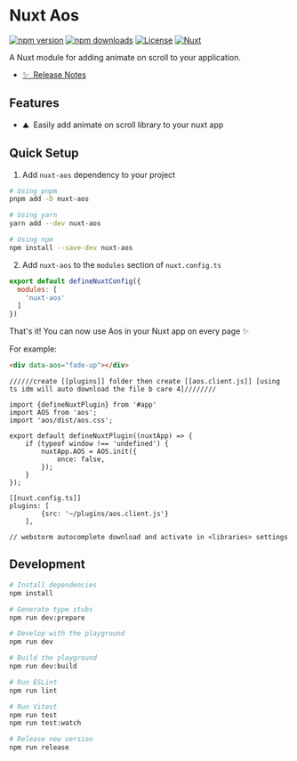 # Nuxt Aos

[![npm version][npm-version-src]][npm-version-href]
[![npm downloads][npm-downloads-src]][npm-downloads-href]
[![License][license-src]][license-href]
[![Nuxt][nuxt-src]][nuxt-href]

A Nuxt module for adding animate on scroll to your application.

- [✨ &nbsp;Release Notes](/CHANGELOG.md)
<!-- - [🏀 Online playground](https://stackblitz.com/github/your-org/nuxt-aos?file=playground%2Fapp.vue) -->
<!-- - [📖 &nbsp;Documentation](https://example.com) -->

## Features

<!-- Highlight some of the features your module provide here -->
- ⛰ &nbsp;Easily add animate on scroll library to your nuxt app

## Quick Setup

1. Add `nuxt-aos` dependency to your project

```bash
# Using pnpm
pnpm add -D nuxt-aos

# Using yarn
yarn add --dev nuxt-aos

# Using npm
npm install --save-dev nuxt-aos
```

2. Add `nuxt-aos` to the `modules` section of `nuxt.config.ts`

```js
export default defineNuxtConfig({
  modules: [
    'nuxt-aos'
  ]
})
```

That's it! You can now use Aos in your Nuxt app on every page ✨

For example:

```html
<div data-aos="fade-up"></div>
```
```
//////create [[plugins]] folder then create [[aos.client.js]] [using ts idm will auto download the file b care 4]////////

import {defineNuxtPlugin} from '#app'
import AOS from 'aos';
import 'aos/dist/aos.css';

export default defineNuxtPlugin((nuxtApp) => {
    if (typeof window !== 'undefined') {
        nuxtApp.AOS = AOS.init({
            once: false,
        });
    }
});

[[nuxt.config.ts]]
plugins: [
        {src: '~/plugins/aos.client.js'}
    ],

// webstorm autocomplete download and activate in <libraries> settings

```



## Development

```bash
# Install dependencies
npm install

# Generate type stubs
npm run dev:prepare

# Develop with the playground
npm run dev

# Build the playground
npm run dev:build

# Run ESLint
npm run lint

# Run Vitest
npm run test
npm run test:watch

# Release new version
npm run release
```

<!-- Badges -->
[npm-version-src]: https://img.shields.io/npm/v/nuxt-aos/latest.svg?style=flat&colorA=18181B&colorB=28CF8D
[npm-version-href]: https://npmjs.com/package/nuxt-aos

[npm-downloads-src]: https://img.shields.io/npm/dm/nuxt-aos.svg?style=flat&colorA=18181B&colorB=28CF8D
[npm-downloads-href]: https://npmjs.com/package/nuxt-aos

[license-src]: https://img.shields.io/npm/l/nuxt-aos.svg?style=flat&colorA=18181B&colorB=28CF8D
[license-href]: https://npmjs.com/package/nuxt-aos

[nuxt-src]: https://img.shields.io/badge/Nuxt-18181B?logo=nuxt.js
[nuxt-href]: https://nuxt.com

